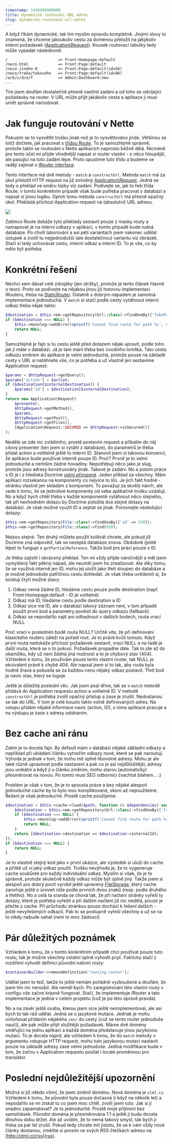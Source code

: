 ```yaml
---
timestamp: 1436098908000
title: Dynamické routování URL adres
slug: dynamicke-routovani-url-adres
---
```

A když říkám dynamické, tak tím myslím opravdu kompletně. Jinými slovy to znamená, že chceme jakoukoliv cestu za doménou přeložit na jakýkoliv interní požadavek ([Application\Request](http://api.nette.org/2.3.3/Nette.Application.Request.html)). Kousek routovací tabulky tedy může vypadat následovně:

```
/                      => Front:Homepage:default
/neco.html             => Front:Page:default
/neco-jineho-8         => Front:Page:default(id=56)
/neco/treba/takoveho   => Front:Page:default(id=96)
/a/b/c/d/e/f           => Admin:Dashboard:new
...
```

Tím jsem doufám dostatečně přesně nastínil zadání a od toho se odvíjející požadavky na router. V URL může přijít jakákoliv cesta a aplikace ji musí umět správně naroutovat.

# Jak funguje routování v Nette

Pokusím se to vysvětlit trošku jinak než je to vysvětlováno jinde. Většinou se totiž dočtete, jak pracovat s [třídou Route](http://api.nette.org/2.3.3/Nette.Application.Routers.Route.html). To je samozřejmě správně, protože takto se routování v Nette aplikacích naprosto běžně dělá. Nicméně pro tento účel mi přijde vhodnější napsat si router vlastní - o něco hloupější, ale pasující na toto zadání lépe. Proto opustíme tuto třídu a budeme se raději zajímat o [IRouter interface](http://api.nette.org/2.3.3/Nette.Application.IRouter.html).

Tento interface má dvě metody - `match` a `constructUrl`. Metoda `match` má za úkol přeložit HTTP request na již zmíněný [Application\Request](http://api.nette.org/2.3.3/Nette.Application.Request.html). Jedná se tedy o překlad ve směru šipky viz zadání. Podívejte se, jak to řeší třída Route, v tomto konkrétním prípadě však bude potřeba pracovat s databází a napsat si jinou logiku. Oproti tomu metoda `constructUrl` má přesně opačný úkol. Překládá příchozí Application request na (absolutní) URL adresu.

![](https://zlmlcz-media.s3-eu-west-1.amazonaws.com/9ab04acb-febc-4901-aaad-5b554f77e529/vystrizek.png)

Zatímco Route dokáže tyto překlady sestavit pouze z masky routy a namapovat je na interní odkazy v aplikaci, v tomto případě bude nutná databáze. Po chvíli laborování a asi pěti variantách jsem nakonec udělal ústupek a zvolil tu nejjednodušší (ale dostatečnou) variantu viz obrázek. Stačí si tedy uchovávat cestu, interní odkaz a interní ID. To je vše, co by mělo být potřeba.

# Konkrétní řešení

Nechci sem dávat celé zdrojáky (jen útržky), protože je tento článek hlavně o teorii. Proto se podívejte na nějakou jinou již hotovou implementaci IRouteru, třeba na [StaticRouter](https://github.com/nextras/static-router/blob/master/src/StaticRouter.php). Ostatně s dobrým nápadem je samotná implementace jednoduchá. V `match` si stačí podle cesty vytáhnout interní odkaz třeba nějak takto:

```php
$destination = $this->em->getRepository(Url::class)->findOneBy(['fakePath' => $path]);
if ($destination === NULL) {
	$this->monolog->addError(sprintf('Cannot find route for path %s', $path));
	return NULL;
}
```

Samozřejmě je fajn si tu cestu ještě před dotazem nějak upravit, podle toho jak jí máte v databázi. Já je tam mám třeba bez úvodního lomítka. Tato cesta odkazu směrem do aplikace je velmi jednoduchá, protože pouze na základě cesty v URL si natáhnete vše, co je potřeba a už vlastně jen sestavíme Application request:

```php
$params = $httpRequest->getQuery();
$params['action'] = $action;
if ($destination[$internalDestination]) {
	$params['id'] = $destination[$internalDestination];
}
return new Application\Request(
	$presenter,
	$httpRequest->getMethod(),
	$params,
	$httpRequest->getPost(),
	$httpRequest->getFiles(),
	[Application\Request::SECURED => $httpRequest->isSecured()]
);
```

Nedělá se zde nic zvláštního, prostě postavím request a přibalím do něj cílový presenter (ten jsem si vytáhl z databáze), do parametrů je třeba přidat action a volitelně ještě to interní ID. Stanovil jsem si takovou konvenci, že aplikace bude používat interně pouze ID. Proč? Prvně je to velmi jednoduché a neřeším žádné hovadiny. Nepotřebuji něco jako je slug, protože jsou adresy konstruovány jinak. Takové je zadání. No a potom práce s ID je i z hlediska Doctrine [velmi přirozené](http://forum.nette.org/cs/23681-kdyby-doctrine-use-cases-best-practices-a-jak-vam-to-dava-smysl#p159096). Jeden příklad za všechny. Mám aplikaci rozsekanou na komponenty co nejvíce to šlo. Je jich fakt hodně - stránku vlastně jen skládám z komponent. To považuji za skvělý návrh, ale vede k tomu, že se jednolivé komponenty od sebe aplikačně trošku vzdalují. No a když bych chtěl třeba v každé komponentě vytáhnout něco stejného, tak při nevhodném dotazu by Doctrine položila dva stejné dotazy na databázi. Je však možné využít ID a zeptat se jinak. Porovnejte následující dotazy:

```php
$this->em->getRepository(File::class)->findOneBy(['id' => 930]);
$this->em->getRepository(File::class)->find(930);
```

Nejsou stejné. Ten druhý můžete použít kolikrát chcete, ale pokud již Doctrine zná odpověď, tak se nezeptá databáze znova. Obdobně (ještě lépe) to funguje s `getPartialReference`. Takže bod pro práci pouze s ID.

Je třeba zajistit i obrácený překlad. Ten mi vždy přijde náročnější a měl jsem vymyšlený fakt pěkný nápad, ale neuměl jsem ho zrealizovat. Ale díky tomu, že se využívá interně jen ID, mohu jej uložit jako třetí sloupec do databáze a je možné jednoduše patřičnou cestu dohledat. Je však třeba uvědomit si, že existují čtyři možné stavy:

1. Odkaz nemá žádné ID, hledáme cestu pouze podle destination (např. Front:Homepage:default - ID je volitelné)
2. Odkaz má ID, hledáme cestu podle destination a ID
3. Odkaz sice má ID, ale v databázi takový záznam není, v tom případě použít první bod a parametry pověsit do query odkazu (fallback)
4. Odkaz se nepodařilo najít ani odhadnout v dalších bodech, routa vrací NULL

Proč vrací v posledním bodě routa NULL? Určitě víte, že při definování klasického routeru záleží na pořadí rout. Je to právě kvůli tomuto. Když první routa nedokáže příchozí požadavek sestavit, vrací NULL a na řadě je další routa, která se o to pokusí. Požadavek propadne dále. Tak to jde až do okamžiku, kdy už není žádná jiná možnost a to je chybový stav (404). Vzhledem k tomu, že používám pouze tento vlastní router, tak NULL je ekvivalent právě k chybě 404. Ale napsal jsem si to tak, aby routa byla hodně žravá a pokusila se za každou cenu nějaký odkaz postavit. Třetí bod je navíc stav, který se loguje.

Ještě je důležitá poslední věc. Jak jsem psal dříve, tak se v `match` metodě přidává do Application requestu action a volitelně ID. V metodě `constructUrl` je potřeba zvolit opačný přístup a zase je zrušit. Nedostanou se tak do URL. V tom je celé kouzlo takto volně definovaných adres. Na vstupu přidám nějaké informace navíc (action, ID), s nima aplikace pracuje a na výstupu je zase z adresy odstraním.

# Bez cache ani ránu

Zatím je to docela fajn. By default mám v databázi nějaké základní odkazy a například při ukládání článku vytvořím odkazy nové, které se pak naroutují. Výhoda je jednak v tom, že mohu mít úplně libovolné adresy. Mohu je ale také různě upravovat podle nastavení a pak co je asi nejdůležitější, adresy jsou unikátní a když ji u článku změním, mohu starou (automaticky) přesměrovat na novou. Po tomto musí SEO odborníci čvachtat blahem... :)

Problém je však v tom, že je to spousta práce a bez nějaké alespoň jednoduché cache by to bylo moc komplikované, skoro až nepoužitelné. Řešení je však jednoduché. Prostě cache použijeme:

```php
$destination = $this->cache->load($path, function (& $dependencies) use ($path) {
	$destination = $this->em->getRepository(Url::class)->findOneBy(['fakePath' => $path]);
	if ($destination === NULL) {
		$this->monolog->addError(sprintf('Cannot find route for path %s', $path));
		return NULL;
	}
	return [$destination->destination => $destination->internalId];
});
if ($destination === NULL) {
	return NULL;
}
```

Je to vlastně stejný kód jako v první ukázce, ale výsledek si uloží do cache a příště už ví jaký odkaz použít. Trošku nevýhoda je, že to vygeneruje cache soubůrek pro každý individuální odkaz. Myslím si však, že je to správně, protože skutečně každý odkaz může být úplně jiný. Takže jsem si alespoň pro dobrý pocit vyrobil ještě upravený [FileStorage](http://api.nette.org/2.3.3/Nette.Caching.Storages.FileStorage.html), který cache zanořuje ještě o úroveň níže podle prvních dvou znaků (resp. podle druhého a třetího). No a celá ta sranda se chová tak, že při načtení stránky vyřeší ty dotazy, které je potřeba vyřešit a při dalším načtení již nic nedělá, pouze je přečte z cache. Při průchodu stránkou pouze dochází k řešení dalších - ještě nevyřešených odkazů. Pak to se postupně vyřeší všechny a už se na to nikdy nebude sahat (není to moc žádoucí).

# Pár důležitých poznámek

Vzhledem k tomu, že v tomto konkrétním případě chci používat pouze tuto routu, tak je možné všechny ostatní úplně vyhodit pryč. Fakticky stačí z rozšíření vyhodit definici původní nativní routy:

```php
$containerBuilder->removeDefinition('routing.router');
```

Udělal jsem to teď, takže to ještě nemám pořádně vyzkoušené a doufám, že jsem tím nic nerozbil. Ale neměl bych. Po zaregistrování této vlastní routy v configu vše začne krásně fungovat. Stačí, že implementuje IRouter a tato implementace je jediná v celém projektu (což je po této úpravě pravda).

No a na závěr ještě úvaha, kterou jsem sice ještě neimplementoval, ale asi bych to tak rád udělal. Jedná se o jazykové mutace. Jednak je mohu ovlivňovat přidáním nějakého `/en/` do cesty (což se tento router jednoduše naučí), ale pak může přijít složitější požadavek. Máme dvě domény směřující na jednu aplikaci a každá doména představuje jinou jazykovou mutaci. To je docela naprd, ale vzhledem k tomu, že do `match` metody v argumentu vstupuje HTTP request, mohu tuto jazykovou mutaci nastavit pouze na základě adresy zase velmi jednoduše. Jediná modifikace bude v tom, že začnu v Application requestu posílat i locale proměnnou pro translátor.

# Poslední nejdůležitější upozornění

Možná si již někdo všiml, že jsem změnil doménu. Nová doména je `zlml.cz`. Vzhledem k tomu, že původní byla pouze dočasná (i když na několik let) a nepodařilo se mi získat tu co jsem moc chtěl, zvolil jsem tuto. Jak si jí snadno zapamatovat? Je to jednoduché. Prostě moje příjmení bez samohlásek. Původní doména je přesměrována 1:1 a ještě ji budu docela dlouhou dobu držet. Ale až uvidím, že to nemá takový smysl, tak bych jí třeba za pár let zrušil. Pokud tedy chcete mít jistotu, že se k vám vždy nové články dostanou, změňte si prosím ve svých RSS čtečkách adresu na [http://zlml.cz/rss](rss).

